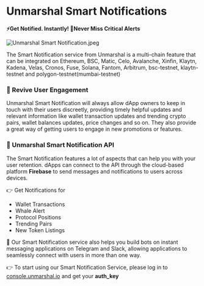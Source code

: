 # Unmarshal Smart Notifications
**⚡️Get Notified. Instantly! 🔔Never Miss Critical Alerts**

![Unmarshal Smart Notification.jpeg](https://stoplight.io/api/v1/projects/cHJqOjk4NzE5/images/VeCx5Al40CE)

The Smart Notification service from Unmarshal is a multi-chain feature that can be integrated on Ethereum, BSC, Matic, Celo, Avalanche, Xinfin, Klaytn, Kadena, Velas, Cronos, Fuse, Solana, Fantom, Arbitrum, bsc-testnet, klaytn-testnet and polygon-testnet(mumbai-testnet)

### 🔄 Revive User Engagement
Unmarshal Smart Notification will always allow dApp owners to keep in touch with their users discreetly, providing timely helpful updates and relevant information like wallet transaction updates and trending crypto pairs, wallet balances updates, price changes and so on. They also provide a great way of getting users to engage in new promotions or features.

### 💬 Unmarshal Smart Notification API

The Smart Notification features a lot of aspects that can help you with your user retention. dApps can connect to the API through the cloud-based platform **Firebase** to send messages and notifications to users across devices.

👉 Get Notifications for
- Wallet Transactions
- Whale Alert
- Protocol Positions
- Trending Pairs
- New Token Listings

🤖 Our Smart Notification service also helps you build bots on instant messaging applications on Telegram and Slack, allowing applications to seamlessly connect with users in more than one way.

👉 To start using our Smart Notification Service, please log in to [console.unmarshal.io](https://console.unmarshal.io) and get your **auth_key**
